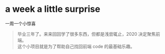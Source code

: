# a week a little surprise

一周一个小惊喜

> 毕业三年了。来来回回学了很多东西，但都是浅尝辄止，2020 决定聚焦前端。<br/>
> 这个小项目就是为了帮助自己找回前端 code 的最基础乐趣。
